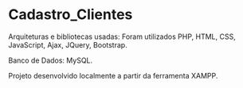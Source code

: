 # Cadastro_Clientes

Arquiteturas e bibliotecas usadas: Foram utilizados PHP, HTML, CSS, JavaScript, Ajax, JQuery, Bootstrap.

Banco de Dados: MySQL.

Projeto desenvolvido localmente a partir da ferramenta XAMPP.
